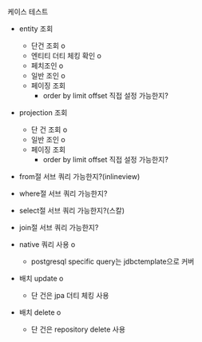 
케이스 테스트

- entity 조회
	- 단건 조회 o
	- 엔티티 더티 체킹 확인 o
	- 페치조인 o 
	- 일반 조인 o
	- 페이징 조회 
		- order by limit offset 직접 설정 가능한지?

- projection 조회
	- 단 건 조회 o
	- 일반 조인 o
	- 페이징 조회
		- order by limit offset 직접 설정 가능한지?

- from절 서브 쿼리 가능한지?(inlineview)
- where절 서브 쿼리 가능한지?
- select절 서브 쿼리 가능한지?(스칼)
- join절 서브 쿼리 가능한지?

- native 쿼리 사용 o
	- postgresql specific query는 jdbctemplate으로 커버
- 배치 update o
	- 단 건은 jpa 더티 체킹 사용
- 배치 delete o
	- 단 건은 repository delete 사용